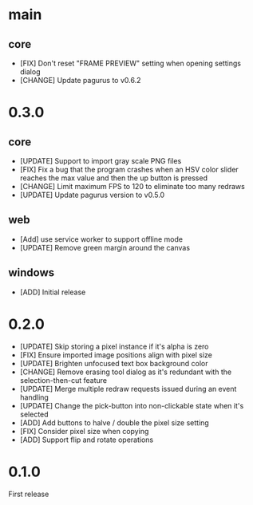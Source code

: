main
====

core
----

- [FIX] Don't reset "FRAME PREVIEW" setting when opening settings dialog
- [CHANGE] Update pagurus to v0.6.2

0.3.0
=====

core
----

- [UPDATE] Support to import gray scale PNG files
- [FIX] Fix a bug that the program crashes when an HSV color slider reaches the max value and then the up button is pressed
- [CHANGE] Limit maximum FPS to 120 to eliminate too many redraws
- [UPDATE] Update pagurus version to v0.5.0

web
---

- [Add] use service worker to support offline mode
- [UPDATE] Remove green margin around the canvas

windows
-------

- [ADD] Initial release

0.2.0
=====

- [UPDATE] Skip storing a pixel instance if it's alpha is zero
- [FIX] Ensure imported image positions align with pixel size
- [UPDATE] Brighten unfocused text box background color
- [CHANGE] Remove erasing tool dialog as it's redundant with the selection-then-cut feature
- [UPDATE] Merge multiple redraw requests issued during an event handling
- [UPDATE] Change the pick-button into non-clickable state when it's selected
- [ADD] Add buttons to halve / double the pixel size setting
- [FIX] Consider pixel size when copying
- [ADD] Support flip and rotate operations

0.1.0
=====

First release
